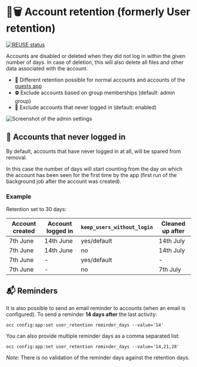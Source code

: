 <!--
  - SPDX-FileCopyrightText: 2019 Nextcloud GmbH and Nextcloud contributors
  - SPDX-License-Identifier: AGPL-3.0-or-later
-->
# 👤🗑 Account retention (formerly User retention)

[![REUSE status](https://api.reuse.software/badge/github.com/nextcloud/user_retention)](https://api.reuse.software/info/github.com/nextcloud/user_retention)

Accounts are disabled or deleted when they did not log in within the given number of days. In case of deletion, this will also delete all files and other data associated with the account.

* 🛂 Different retention possible for normal accounts and accounts of the [guests app](https://apps.nextcloud.com/apps/guests)
* ⛔ Exclude accounts based on group memberships (default: admin group)
* 🔑 Exclude accounts that never logged in (default: enabled)

![Screenshot of the admin settings](docs/screenshot.png)

## 🔐 Accounts that never logged in

By default, accounts that have never logged in at all, will be spared from removal.

In this case the number of days will start counting from the day on which the account has been seen for the first time by the app (first run of the background job after the account was created).

### Example

Retention set to 30 days:

| Account created | Account logged in | `keep_users_without_login` | Cleaned up after |
|-----------------|-------------------|----------------------------|------------------|
| 7th June        | 14th June         | yes/default                | 14th July        |
| 7th June        | 14th June         | no                         | 14th July        |
| 7th June        | -                 | yes/default                | -                |
| 7th June        | -                 | no                         | 7th July         |

## 📬 Reminders

It is also possible to send an email reminder to accounts (when an email is configured).
To send a reminder **14 days after** the last activity:

```shell
occ config:app:set user_retention reminder_days --value='14'
```

You can also provide multiple reminder days as a comma separated list:
```shell
occ config:app:set user_retention reminder_days --value='14,21,28'
```

*Note:* There is no validation of the reminder days against the retention days.
